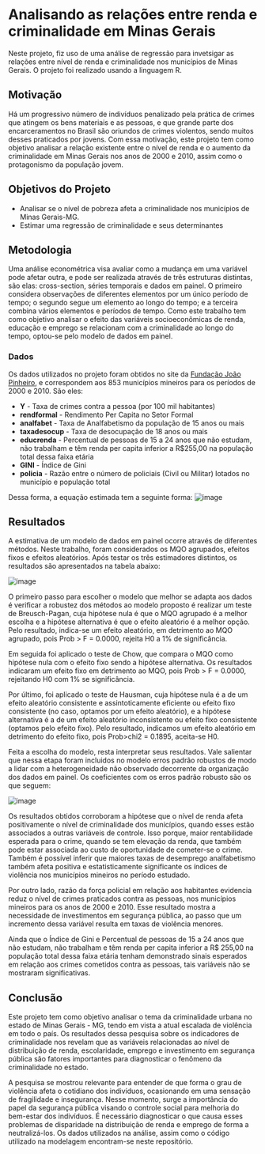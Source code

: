 # Analisando as relações entre renda e criminalidade em Minas Gerais

Neste projeto, fiz uso de uma análise de regressão para invetsigar as relações entre nível de renda e criminalidade nos municípios de Minas Gerais. O projeto foi realizado usando a linguagem R.

## Motivação

Há um progressivo número de indivíduos penalizado pela prática de crimes que atingem os bens materiais e as pessoas, e que grande parte dos encarceramentos no Brasil são oriundos de crimes violentos, sendo muitos desses praticados por jovens. Com essa motivação, este projeto tem como objetivo analisar a relação existente entre o nível de renda e o aumento da criminalidade em Minas Gerais nos anos de 2000 e 2010, assim como o protagonismo da população jovem.

## Objetivos do Projeto

* Analisar se o nível de pobreza afeta a criminalidade nos municípios de Minas Gerais-MG.
* Estimar uma regressão de criminalidade e seus determinantes

## Metodologia

Uma análise econométrica visa avaliar como a mudança em uma variável pode afetar outra, e pode ser realizada através de três estruturas distintas, são elas: cross-section, séries temporais e dados em painel. O primeiro considera observações de diferentes elementos por um único período de tempo; o segundo segue um elemento ao longo do tempo; e a terceira combina vários elementos e períodos de tempo. Como este trabalho tem como objetivo analisar o efeito das variáveis socioeconômicas de renda, educação e emprego se relacionam com a criminalidade ao longo do tempo, optou-se pelo modelo de dados em painel.

### Dados

Os dados utilizados no projeto foram obtidos no site da [Fundação João Pinheiro](http://fjp.mg.gov.br/), e correspondem aos 853 municípios mineiros para os
períodos de 2000 e 2010. São eles:

* **Y** -  Taxa de crimes contra a pessoa (por 100 mil habitantes) 
* **rendformal** - Rendimento Per Capita no Setor Formal
* **analfabet** - Taxa de Analfabetismo da população de 15 anos ou mais
* **taxadesocup** - Taxa de desocupação de 18 anos ou mais
* **educrenda** - Percentual de pessoas de 15 a 24 anos que não estudam, não trabalham e têm renda per capita inferior a R$255,00 na população total dessa faixa etária 
* **GINI** - Índice de Gini 
* **policia** - Razão entre o número de policiais (Civil ou Militar) lotados no município e população total

Dessa forma, a equação estimada tem a seguinte forma:
![image](https://user-images.githubusercontent.com/77032413/192069803-6a7eb6bc-a31d-4d97-ae26-105d89bf7e5c.png)

## Resultados

A estimativa de um modelo de dados em painel ocorre através de diferentes métodos. Neste trabalho, foram considerados os MQO agrupados, efeitos fixos e efeitos aleatórios. Após testar os três estimadores distintos, os resultados são apresentados na tabela abaixo:

![image](https://user-images.githubusercontent.com/77032413/192069590-8f761cbc-ccaa-4aff-bac8-f560bfae69b9.png)

O primeiro passo para escolher o modelo que melhor se adapta aos dados é verificar a robustez dos métodos ao modelo proposto é realizar um teste de Breusch-Pagan, cuja hipótese nula é que o MQO agrupado é a melhor escolha e a hipótese alternativa é que o efeito aleatório é a melhor opção. Pelo resultado, indica-se um efeito aleatório, em detrimento ao MQO agrupado, pois Prob > F = 0.0000, rejeita H0 a 1% de significância.

Em seguida foi aplicado o teste de Chow, que compara o MQO como hipótese nula com o efeito fixo sendo a hipótese alternativa. Os resultados indicaram um efeito fixo em detrimento ao MQO, pois Prob > F = 0.0000, rejeitando H0 com 1% se significância. 

Por último, foi aplicado o teste de Hausman, cuja hipótese nula é a de um efeito aleatório consistente e assintoticamente eficiente ou efeito fixo consistente (no caso, optamos por um efeito aleatório), e a hipótese alternativa é a de um efeito aleatório inconsistente ou efeito fixo consistente (optamos pelo efeito fixo). Pelo resultado, indicamos um efeito aleatório em detrimento do efeito fixo, pois Prob>chi2 = 0.1895, aceita-se H0.

Feita a escolha do modelo, resta interpretar seus resultados. Vale salientar que nessa etapa foram incluidos no modelo erros padrão robustos de modo a lidar com a heterogeneidade não observado decorrente da organização dos dados em painel. Os coeficientes com os erros padrão robusto são os que seguem:

![image](https://user-images.githubusercontent.com/77032413/192069705-a4c3de56-c718-47c1-8bbf-8ebff2279830.png)

Os resultados obtidos corroboram a hipótese que o nível de renda afeta positivamente o nível de criminalidade dos municípios, quando esses estão associados a outras variáveis de controle. Isso porque, maior rentabilidade esperada para o crime, quando se tem elevação da renda, que também pode estar associada ao custo de oportunidade de cometer-se o crime. Também é possível inferir que maiores taxas de desemprego analfabetismo também afeta positiva e estatisticamente significante os índices de violência nos municípios mineiros no período estudado.

Por outro lado, razão da força policial em relação aos habitantes evidencia reduz o nível de crimes praticados contra as pessoas, nos municípios mineiros para
os anos de 2000 e 2010. Esse resultado mostra a necessidade de investimentos em segurança pública, ao passo que um incremento dessa variável resulta em taxas de violência menores.

Ainda que o Índice de Gini e Percentual de pessoas de 15 a 24 anos que não estudam, não trabalham e têm renda per capita inferior a R$ 255,00 na população total dessa faixa etária tenham demonstrado sinais esperados em relação aos crimes cometidos contra as pessoas, tais variáveis não se mostraram significativas.

## Conclusão

Este projeto tem como objetivo analisar o tema da criminalidade urbana no estado de Minas Gerais - MG, tendo em vista a atual escalada de violência em todo o país. Os resultados dessa pesquisa sobre os indicadores de criminalidade nos revelam que as variáveis relacionadas ao nível de distribuição de renda, escolaridade, emprego e investimento em segurança pública são fatores importantes para diagnosticar o fenômeno da criminalidade no estado.

A pesquisa se mostrou relevante para entender de que forma o grau de violência afeta o cotidiano dos indivíduos, ocasionando em uma sensação de fragilidade e insegurança. Nesse momento, surge a importância do papel da segurança pública visando o controle social para melhoria do bem-estar dos indivíduos. É necessário diagnosticar o que causa esses problemas de disparidade na distribuição de renda e emprego de forma a neutralizá-los. Os dados utilizados na análise, assim como o código utilizado na modelagem encontram-se neste repositório.

